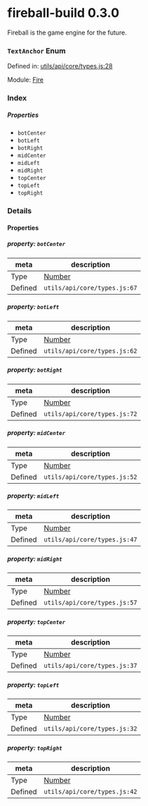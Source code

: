 
# fireball-build 0.3.0

Fireball is the game engine for the future.

### `TextAnchor` Enum


Defined in: [utils/api/core/types.js:28](../files/utils/api/core/types.js.js)

Module: [Fire](../modules/Fire.md)




 

### Index

##### Properties
  - `botCenter`
  - `botLeft`
  - `botRight`
  - `midCenter`
  - `midLeft`
  - `midRight`
  - `topCenter`
  - `topLeft`
  - `topRight`


### Details

#### Properties


##### property: `botCenter`



| meta | description |
|------|-------------|
| Type | <a href="https://developer.mozilla.org/en/JavaScript/Reference/Global_Objects/Number" class="crosslink external" target="_blank">Number</a> |
| Defined | `utils/api/core/types.js:67` |




##### property: `botLeft`



| meta | description |
|------|-------------|
| Type | <a href="https://developer.mozilla.org/en/JavaScript/Reference/Global_Objects/Number" class="crosslink external" target="_blank">Number</a> |
| Defined | `utils/api/core/types.js:62` |




##### property: `botRight`



| meta | description |
|------|-------------|
| Type | <a href="https://developer.mozilla.org/en/JavaScript/Reference/Global_Objects/Number" class="crosslink external" target="_blank">Number</a> |
| Defined | `utils/api/core/types.js:72` |




##### property: `midCenter`



| meta | description |
|------|-------------|
| Type | <a href="https://developer.mozilla.org/en/JavaScript/Reference/Global_Objects/Number" class="crosslink external" target="_blank">Number</a> |
| Defined | `utils/api/core/types.js:52` |




##### property: `midLeft`



| meta | description |
|------|-------------|
| Type | <a href="https://developer.mozilla.org/en/JavaScript/Reference/Global_Objects/Number" class="crosslink external" target="_blank">Number</a> |
| Defined | `utils/api/core/types.js:47` |




##### property: `midRight`



| meta | description |
|------|-------------|
| Type | <a href="https://developer.mozilla.org/en/JavaScript/Reference/Global_Objects/Number" class="crosslink external" target="_blank">Number</a> |
| Defined | `utils/api/core/types.js:57` |




##### property: `topCenter`



| meta | description |
|------|-------------|
| Type | <a href="https://developer.mozilla.org/en/JavaScript/Reference/Global_Objects/Number" class="crosslink external" target="_blank">Number</a> |
| Defined | `utils/api/core/types.js:37` |




##### property: `topLeft`



| meta | description |
|------|-------------|
| Type | <a href="https://developer.mozilla.org/en/JavaScript/Reference/Global_Objects/Number" class="crosslink external" target="_blank">Number</a> |
| Defined | `utils/api/core/types.js:32` |




##### property: `topRight`



| meta | description |
|------|-------------|
| Type | <a href="https://developer.mozilla.org/en/JavaScript/Reference/Global_Objects/Number" class="crosslink external" target="_blank">Number</a> |
| Defined | `utils/api/core/types.js:42` |



